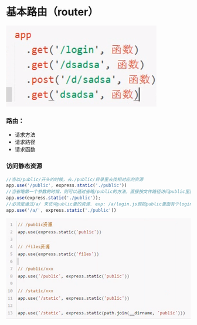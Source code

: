 # 基本路由（router）



![](.gitbook/assets/image%20%2814%29.png)

### 路由：

* 请求方法
* 请求路径
* 请求函数

### 访问静态资源

```javascript
//当以/public/开头的时候，去./public/目录里去找相对应的资源
app.use('/public', express.static('./public'))
//当省略第一个参数的时候，则可以通过省略/public的方法，直接按文件路径访问public里面的资源
app.use(express.static('./public'));
//必须是通过/a/ 来访问public里的资源. exp: /a/login.js假如public里面有个login.js
app.use('/a/', express.static('./public'))
```

![](.gitbook/assets/image%20%2815%29.png)

